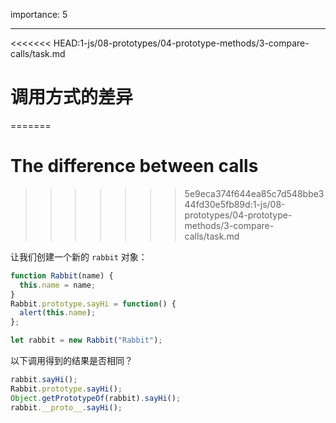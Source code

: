 importance: 5

---

<<<<<<< HEAD:1-js/08-prototypes/04-prototype-methods/3-compare-calls/task.md
# 调用方式的差异
=======
# The difference between calls
>>>>>>> 5e9eca374f644ea85c7d548bbe344fd30e5fb89d:1-js/08-prototypes/04-prototype-methods/3-compare-calls/task.md

让我们创建一个新的 `rabbit` 对象：

```js
function Rabbit(name) {
  this.name = name;
}
Rabbit.prototype.sayHi = function() {
  alert(this.name);
};

let rabbit = new Rabbit("Rabbit");
```

以下调用得到的结果是否相同？

```js
rabbit.sayHi();
Rabbit.prototype.sayHi();
Object.getPrototypeOf(rabbit).sayHi();
rabbit.__proto__.sayHi();
```
